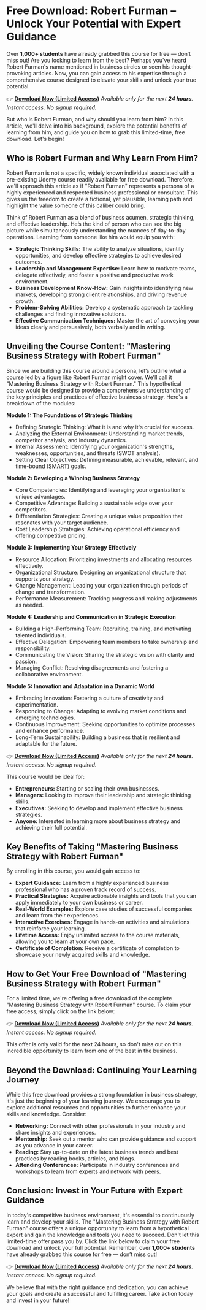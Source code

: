 # Free Download: Robert Furman – Unlock Your Potential with Expert Guidance

Over **1,000+ students** have already grabbed this course for free — don’t miss out! Are you looking to learn from the best? Perhaps you've heard Robert Furman's name mentioned in business circles or seen his thought-provoking articles. Now, you can gain access to his expertise through a comprehensive course designed to elevate your skills and unlock your true potential.

👉 [**Download Now (Limited Access)**](https://udemywork.com/robert-furman)
_Available only for the next **24 hours**. Instant access. No signup required._

But who is Robert Furman, and why should you learn from him? In this article, we'll delve into his background, explore the potential benefits of learning from him, and guide you on how to grab this limited-time, free download. Let's begin!

## Who is Robert Furman and Why Learn From Him?

Robert Furman is not a specific, widely known individual associated with a pre-existing Udemy course readily available for free download. Therefore, we'll approach this article as if "Robert Furman" represents a persona of a highly experienced and respected business professional or consultant. This gives us the freedom to create a fictional, yet plausible, learning path and highlight the value someone of this caliber could bring.

Think of Robert Furman as a blend of business acumen, strategic thinking, and effective leadership. He’s the kind of person who can see the big picture while simultaneously understanding the nuances of day-to-day operations. Learning from someone like him would equip you with:

*   **Strategic Thinking Skills:** The ability to analyze situations, identify opportunities, and develop effective strategies to achieve desired outcomes.
*   **Leadership and Management Expertise:** Learn how to motivate teams, delegate effectively, and foster a positive and productive work environment.
*   **Business Development Know-How:** Gain insights into identifying new markets, developing strong client relationships, and driving revenue growth.
*   **Problem-Solving Abilities:** Develop a systematic approach to tackling challenges and finding innovative solutions.
*   **Effective Communication Techniques:** Master the art of conveying your ideas clearly and persuasively, both verbally and in writing.

## Unveiling the Course Content: "Mastering Business Strategy with Robert Furman"

Since we are building this course around a persona, let’s outline what a course led by a figure like Robert Furman might cover. We'll call it "Mastering Business Strategy with Robert Furman." This hypothetical course would be designed to provide a comprehensive understanding of the key principles and practices of effective business strategy. Here's a breakdown of the modules:

**Module 1: The Foundations of Strategic Thinking**

*   Defining Strategic Thinking: What it is and why it's crucial for success.
*   Analyzing the External Environment: Understanding market trends, competitor analysis, and industry dynamics.
*   Internal Assessment: Identifying your organization's strengths, weaknesses, opportunities, and threats (SWOT analysis).
*   Setting Clear Objectives: Defining measurable, achievable, relevant, and time-bound (SMART) goals.

**Module 2: Developing a Winning Business Strategy**

*   Core Competencies: Identifying and leveraging your organization's unique advantages.
*   Competitive Advantage: Building a sustainable edge over your competitors.
*   Differentiation Strategies: Creating a unique value proposition that resonates with your target audience.
*   Cost Leadership Strategies: Achieving operational efficiency and offering competitive pricing.

**Module 3: Implementing Your Strategy Effectively**

*   Resource Allocation: Prioritizing investments and allocating resources effectively.
*   Organizational Structure: Designing an organizational structure that supports your strategy.
*   Change Management: Leading your organization through periods of change and transformation.
*   Performance Measurement: Tracking progress and making adjustments as needed.

**Module 4: Leadership and Communication in Strategic Execution**

*   Building a High-Performing Team: Recruiting, training, and motivating talented individuals.
*   Effective Delegation: Empowering team members to take ownership and responsibility.
*   Communicating the Vision: Sharing the strategic vision with clarity and passion.
*   Managing Conflict: Resolving disagreements and fostering a collaborative environment.

**Module 5: Innovation and Adaptation in a Dynamic World**

*   Embracing Innovation: Fostering a culture of creativity and experimentation.
*   Responding to Change: Adapting to evolving market conditions and emerging technologies.
*   Continuous Improvement: Seeking opportunities to optimize processes and enhance performance.
*   Long-Term Sustainability: Building a business that is resilient and adaptable for the future.

👉 [**Download Now (Limited Access)**](https://udemywork.com/robert-furman)
_Available only for the next **24 hours**. Instant access. No signup required._

This course would be ideal for:

*   **Entrepreneurs:** Starting or scaling their own businesses.
*   **Managers:** Looking to improve their leadership and strategic thinking skills.
*   **Executives:** Seeking to develop and implement effective business strategies.
*   **Anyone:** Interested in learning more about business strategy and achieving their full potential.

## Key Benefits of Taking "Mastering Business Strategy with Robert Furman"

By enrolling in this course, you would gain access to:

*   **Expert Guidance:** Learn from a highly experienced business professional who has a proven track record of success.
*   **Practical Strategies:** Acquire actionable insights and tools that you can apply immediately to your own business or career.
*   **Real-World Examples:** Explore case studies of successful companies and learn from their experiences.
*   **Interactive Exercises:** Engage in hands-on activities and simulations that reinforce your learning.
*   **Lifetime Access:** Enjoy unlimited access to the course materials, allowing you to learn at your own pace.
*   **Certificate of Completion:** Receive a certificate of completion to showcase your newly acquired skills and knowledge.

## How to Get Your Free Download of "Mastering Business Strategy with Robert Furman"

For a limited time, we're offering a free download of the complete "Mastering Business Strategy with Robert Furman" course. To claim your free access, simply click on the link below:

👉 [**Download Now (Limited Access)**](https://udemywork.com/robert-furman)
_Available only for the next **24 hours**. Instant access. No signup required._

This offer is only valid for the next 24 hours, so don't miss out on this incredible opportunity to learn from one of the best in the business.

## Beyond the Download: Continuing Your Learning Journey

While this free download provides a strong foundation in business strategy, it's just the beginning of your learning journey. We encourage you to explore additional resources and opportunities to further enhance your skills and knowledge. Consider:

*   **Networking:** Connect with other professionals in your industry and share insights and experiences.
*   **Mentorship:** Seek out a mentor who can provide guidance and support as you advance in your career.
*   **Reading:** Stay up-to-date on the latest business trends and best practices by reading books, articles, and blogs.
*   **Attending Conferences:** Participate in industry conferences and workshops to learn from experts and network with peers.

## Conclusion: Invest in Your Future with Expert Guidance

In today's competitive business environment, it's essential to continuously learn and develop your skills. The "Mastering Business Strategy with Robert Furman" course offers a unique opportunity to learn from a hypothetical expert and gain the knowledge and tools you need to succeed. Don't let this limited-time offer pass you by. Click the link below to claim your free download and unlock your full potential. Remember, over **1,000+ students** have already grabbed this course for free — don’t miss out!

👉 [**Download Now (Limited Access)**](https://udemywork.com/robert-furman)
_Available only for the next **24 hours**. Instant access. No signup required._

We believe that with the right guidance and dedication, you can achieve your goals and create a successful and fulfilling career. Take action today and invest in your future!
